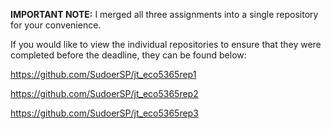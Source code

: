 **IMPORTANT NOTE:** I merged all three assignments into a single repository for your convenience.

If you would like to view the individual repositories to ensure that they were completed before the deadline, they can be found below:

https://github.com/SudoerSP/jt_eco5365rep1

https://github.com/SudoerSP/jt_eco5365rep2

https://github.com/SudoerSP/jt_eco5365rep3
